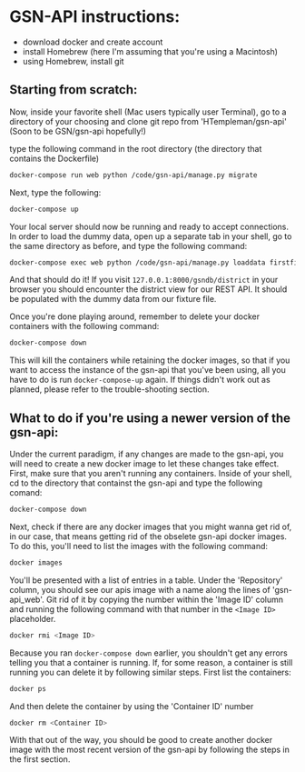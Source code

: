 

# GSN-API instructions:

* download docker and create account
* install Homebrew (here I'm assuming that you're using a Macintosh)
* using Homebrew, install git

## Starting from scratch:
Now, inside your favorite shell (Mac users typically user Terminal), go to a directory of your choosing and clone git repo from 'HTempleman/gsn-api' (Soon to be GSN/gsn-api hopefully!)

type the following command in the root directory (the directory that contains the Dockerfile)

```bash
docker-compose run web python /code/gsn-api/manage.py migrate
```

Next, type the following:

```bash
docker-compose up
```

Your local server should now be running and ready to accept connections. In order to load the dummy data, open up a separate tab in your shell, go to the same directory as before, and type the following command:

```bash
docker-compose exec web python /code/gsn-api/manage.py loaddata firstfixture.json
```


And that should do it! If you visit `127.0.0.1:8000/gsndb/district` in your browser you should encounter the district view for our REST API. It should be populated with the dummy data from our fixture file. 

Once you're done playing around, remember to delete your docker containers with the following command:
```bash
docker-compose down
```

This will kill the containers while retaining the docker images, so that if you want to access the instance of the gsn-api that you've been using, all you have to do is run `docker-compose-up` again.
If things didn't work out as planned, please refer to the trouble-shooting section.

## What to do if you're using a newer version of the gsn-api:
Under the current paradigm, if any changes are made to the gsn-api, you will need to create a new docker image to let these changes take effect. First, make sure that you aren't running any containers. Inside of your shell, cd to the directory that containst the gsn-api and type the following comand:

```bash
docker-compose down
```

Next, check if there are any docker images that you might wanna get rid of, in our case, that means getting rid of the obselete gsn-api docker images. To do this, you'll need to list the images with the following command:
```bash
docker images
```
You'll be presented with a list of entries in a table. Under the 'Repository' column, you should see our apis image with a name along the lines of 'gsn-api_web'. Git rid of it by copying the number within the 'Image ID' column and running the following command with that number in the ```<Image ID>``` placeholder.
```bash
docker rmi <Image ID>
```
Because you ran `docker-compose down` earlier, you shouldn't get any errors telling you that a container is running. If, for some reason, a container is still running you can delete it by following similar steps. First list the containers:
```bash
docker ps
```
And then delete the container by using the 'Container ID' number
```bash
docker rm <Container ID>
```

With that out of the way, you should be good to create another docker image with the most recent version of the gsn-api by following the steps in the first section.


